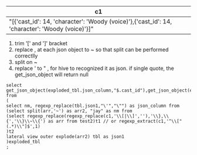 

|c1|
|---|
|"[{'cast_id': 14, 'character': 'Woody (voice)'},{'cast_id': 14, 'character': 'Woody (voice)'}]"|

1. trim '[' and ']' bracket 
2. replace , at each json object to ~ so that split can be performed correctlly
3. split on ~
4. replace '  to " , for hive to recognized it as json. if single quote, the get_json_object will return null

```
select get_json_object(exploded_tbl.json_column,"$.cast_id"),get_json_object(exploded_tbl.json_column,"$.character") from
(
select nm, regexp_replace(tbl.json1,"\'","\"") as json_column from 
(select split(arr,'~') as arr2, "jay" as nm from 
(select regexp_replace(regexp_replace(c1,'\\[|\\]',''),'\\},\\{','\\}\\~\\{') as arr from test2)t1 // or regexp_extract(c1,'^\\["(.*)\\"]$',1)
)t2
lateral view outer explode(arr2) tbl as json1
)exploded_tbl
;
```
